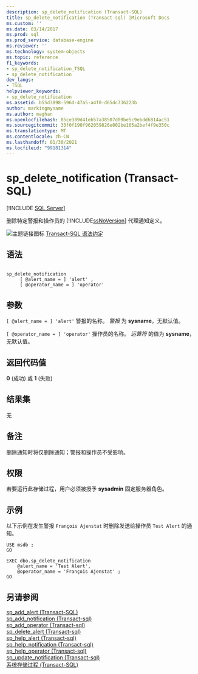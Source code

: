 ```yaml
---
description: sp_delete_notification (Transact-SQL)
title: sp_delete_notification (Transact-sql) |Microsoft Docs
ms.custom: ''
ms.date: 03/14/2017
ms.prod: sql
ms.prod_service: database-engine
ms.reviewer: ''
ms.technology: system-objects
ms.topic: reference
f1_keywords:
- sp_delete_notification_TSQL
- sp_delete_notification
dev_langs:
- TSQL
helpviewer_keywords:
- sp_delete_notification
ms.assetid: b55d3898-596d-47a5-a4f0-d65dc736223b
author: markingmyname
ms.author: maghan
ms.openlocfilehash: 85ce389d41eb57a38507d09be5c9ebdd6814ac51
ms.sourcegitcommit: 33f0f190f962059826e002be165a2bef4f9e350c
ms.translationtype: MT
ms.contentlocale: zh-CN
ms.lasthandoff: 01/30/2021
ms.locfileid: "99181314"
---
```

# <a name="sp_delete_notification-transact-sql"></a>sp_delete_notification (Transact-SQL)
[!INCLUDE [SQL Server](../../includes/applies-to-version/sqlserver.md)]

  删除特定警报和操作员的 [!INCLUDE[ssNoVersion](../../includes/ssnoversion-md.md)] 代理通知定义。  
  
 ![主题链接图标](../../database-engine/configure-windows/media/topic-link.gif "“主题链接”图标") [Transact-SQL 语法约定](../../t-sql/language-elements/transact-sql-syntax-conventions-transact-sql.md)  
  
## <a name="syntax"></a>语法  
  
```  
  
sp_delete_notification  
     [ @alert_name = ] 'alert' ,   
     [ @operator_name = ] 'operator'   
```  
  
## <a name="arguments"></a>参数  
`[ @alert_name = ] 'alert'` 警报的名称。 *警报* 为 **sysname**，无默认值。  
  
`[ @operator_name = ] 'operator'` 操作员的名称。 *运算符* 的值为 **sysname**，无默认值。  
  
## <a name="return-code-values"></a>返回代码值  
 **0** (成功) 或 **1** (失败)   
  
## <a name="result-sets"></a>结果集  
 无  
  
## <a name="remarks"></a>备注  
 删除通知时将仅删除通知；警报和操作员不受影响。  
  
## <a name="permissions"></a>权限  
 若要运行此存储过程，用户必须被授予 **sysadmin** 固定服务器角色。  
  
## <a name="examples"></a>示例  
 以下示例在发生警报 `François Ajenstat` 时删除发送给操作员 `Test Alert` 的通知。  
  
```  
USE msdb ;  
GO  
  
EXEC dbo.sp_delete_notification  
    @alert_name = 'Test Alert',  
    @operator_name = 'François Ajenstat' ;  
GO  
```  
  
## <a name="see-also"></a>另请参阅  
 [sp_add_alert (Transact-SQL)](../../relational-databases/system-stored-procedures/sp-add-alert-transact-sql.md)   
 [sp_add_notification &#40;Transact-sql&#41;](../../relational-databases/system-stored-procedures/sp-add-notification-transact-sql.md)   
 [sp_add_operator &#40;Transact-sql&#41;](../../relational-databases/system-stored-procedures/sp-add-operator-transact-sql.md)   
 [sp_delete_alert &#40;Transact-sql&#41;](../../relational-databases/system-stored-procedures/sp-delete-alert-transact-sql.md)   
 [sp_help_alert &#40;Transact-sql&#41;](../../relational-databases/system-stored-procedures/sp-help-alert-transact-sql.md)   
 [sp_help_notification &#40;Transact-sql&#41;](../../relational-databases/system-stored-procedures/sp-help-notification-transact-sql.md)   
 [sp_help_operator &#40;Transact-sql&#41;](../../relational-databases/system-stored-procedures/sp-help-operator-transact-sql.md)   
 [sp_update_notification &#40;Transact-sql&#41;](../../relational-databases/system-stored-procedures/sp-update-notification-transact-sql.md)   
 [系统存储过程 (Transact-SQL)](../../relational-databases/system-stored-procedures/system-stored-procedures-transact-sql.md)  
  
  
